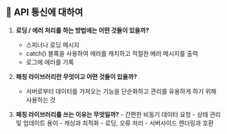 <!-- PR의 제목은 "[ n주차 기본/심화/생각 과제 ] 과제명 " 으로 작성해주시면 되겠습니다 -->
<!-- PR은 리뷰어를 위한 글입니다, 보다 더 상세하게 적음으로써 소통을 활성화해봐요! -->

## 🖤 API 통신에 대하여

1. **로딩 / 에러 처리를 하는 방법에는 어떤 것들이 있을까?**
   - 스피너나 로딩 메시지
   - catch() 블록을 사용하여 에러를 캐치하고 적절한 에러 메시지를 출력
   - 로그에 에러를 기록
2. **패칭 라이브러리란 무엇이고 어떤 것들이 있을까?**

   - 서버로부터 데이터를 가져오는 기능을 단순화하고 관리를 유용하게 하기 위해 사용하는 것

3. **패칭 라이브러리를 쓰는 이유는 무엇일까?** - 간편한 비동기 데이터 요청 - 상태 관리 및 업데이트 용이 - 캐싱과 최적화 - 로딩, 오류 처리 - 서버사이드 렌더링과 호환
<!-- 스크린샷, gif, 배포링크 등 자유롭게 작성하되 애니메이션이나 동적UI 확인이 필요한 경우에는 스크린샷은 인정하지 않습니다. -->
